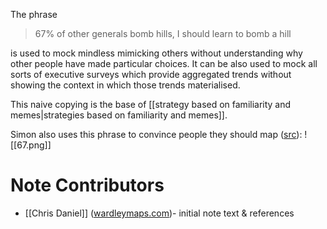 The phrase

>67% of other generals bomb hills, I should learn to bomb a hill

is used to mock mindless mimicking others without understanding why other people have made particular choices. It can be also used to mock all sorts of executive surveys which provide aggregated trends without showing the context in which those trends materialised.

This naive copying is the base of  [[strategy based on familiarity and memes|strategies based on familiarity and memes]].

Simon also uses this phrase to convince people they should map ([src](https://twitter.com/swardley/status/1356896417730723840)):
![[67.png]]


# Note Contributors
-   [[Chris Daniel]] ([wardleymaps.com](https://wardleymaps.com/))- initial note text & references